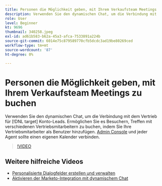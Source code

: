 ```yaml
---
title: Personen die Möglichkeit geben, mit Ihrem Verkaufsteam Meetings zu buchen
description: Verwenden Sie den dynamischen Chat, um die Verbindung mit dem Vertrieb für [!DNL target] Konto-Leads.
role: User
level: Beginner
kt: 9696
thumbnail: 340258.jpeg
exl-id: ad61b583-b62a-45a3-afca-7533891a224b
source-git-commit: 6014e75c879589770cfb5dcdc3ad19be80269ced
workflow-type: tm+mt
source-wordcount: '87'
ht-degree: 0%

---
```


# Personen die Möglichkeit geben, mit Ihrem Verkaufsteam Meetings zu buchen

Verwenden Sie den dynamischen Chat, um die Verbindung mit dem Vertrieb für [!DNL target] Konto-Leads. Ermöglichen Sie es Besuchern, Treffen mit verschiedenen Vertriebsmitarbeitern zu buchen, indem Sie Ihre Vertriebsmitarbeiter als Benutzer hinzufügen. [Admin Console](https://adminconsole.adobe.com/) und jeder Agent sollte einen eigenen Kalender verbinden.

>[!VIDEO](https://video.tv.adobe.com/v/340258/?quality=12&learn=on)

## Weitere hilfreiche Videos

* [Personalisierte Dialogfelder erstellen und verwalten](dialogue-management.md)
* [Aktivieren der Marketo-Integration mit dynamischem Chat](marketo-integration.md)
